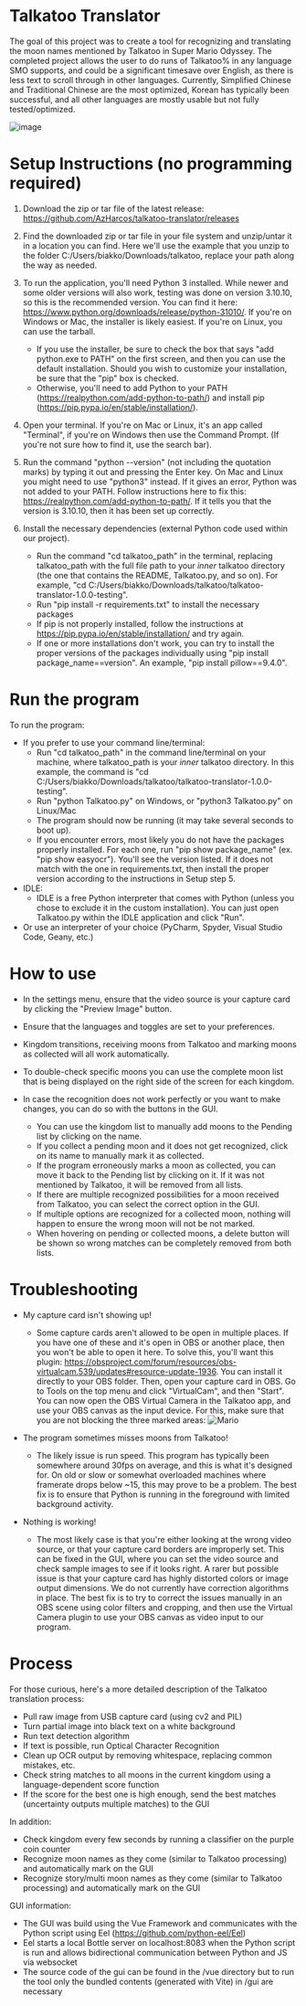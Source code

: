 # Talkatoo Translator

The goal of this project was to create a tool for recognizing and translating the moon names mentioned by Talkatoo in Super Mario Odyssey. The completed project allows the user to do runs of Talkatoo% in any language SMO supports, and could be a significant timesave over English, as there is less text to scroll through in other languages. Currently, Simplified Chinese and Traditional Chinese are the most optimized, Korean has typically been successful, and all other languages are mostly usable but not fully tested/optimized.

![image](https://user-images.githubusercontent.com/58895947/226770639-0f0ed7f8-4fac-45f6-9819-86bdd14fc301.png)

# Setup Instructions (no programming required)
1. Download the zip or tar file of the latest release: https://github.com/AzHarcos/talkatoo-translator/releases
2. Find the downloaded zip or tar file in your file system and unzip/untar it in a location you can find. Here we'll use the example that you unzip to the folder C:/Users/biakko/Downloads/talkatoo, replace your path along the way as needed.

3. To run the application, you'll need Python 3 installed. While newer and some older versions will also work, testing was done on version 3.10.10, so this is the recommended version. You can find it here: https://www.python.org/downloads/release/python-31010/. If you're on Windows or Mac, the installer is likely easiest. If you're on Linux, you can use the tarball.
    - If you use the installer, be sure to check the box that says "add python.exe to PATH" on the first screen, and then you can use the default installation. Should you wish to customize your installation, be sure that the "pip" box is checked.
    - Otherwise, you'll need to add Python to your PATH (https://realpython.com/add-python-to-path/) and install pip (https://pip.pypa.io/en/stable/installation/).

4. Open your terminal. If you're on Mac or Linux, it's an app called "Terminal", if you're on Windows then use the Command Prompt. (If you're not sure how to find it, use the search bar).
5. Run the command "python --version" (not including the quotation marks) by typing it out and pressing the Enter key. On Mac and Linux you might need to use "python3" instead. If it gives an error, Python was not added to your PATH. Follow instructions here to fix this: https://realpython.com/add-python-to-path/. If it tells you that the version is 3.10.10, then it has been set up correctly.
6. Install the necessary dependencies (external Python code used within our project).
   - Run the command "cd talkatoo_path" in the terminal, replacing talkatoo_path with the full file path to your *inner* talkatoo directory (the one that contains the README, Talkatoo.py, and so on). For example, "cd C:/Users/biakko/Downloads/talkatoo/talkatoo-translator-1.0.0-testing".
   - Run "pip install -r requirements.txt" to install the necessary packages
   - If pip is not properly installed, follow the instructions at https://pip.pypa.io/en/stable/installation/ and try again.
   - If one or more installations don't work, you can try to install the proper versions of the packages individually using "pip install package_name==version". An example, "pip install pillow==9.4.0".

# Run the program
To run the program:
- If you prefer to use your command line/terminal:
    - Run "cd talkatoo_path" in the command line/terminal on your machine, where talkatoo_path is your *inner* talkatoo directory. In this example, the command is "cd C:/Users/biakko/Downloads/talkatoo/talkatoo-translator-1.0.0-testing".
    - Run "python Talkatoo.py" on Windows, or "python3 Talkatoo.py" on Linux/Mac
    - The program should now be running (it may take several seconds to boot up).
    - If you encounter errors, most likely you do not have the packages properly installed. For each one, run "pip show package_name" (ex. "pip show easyocr"). You'll see the version listed. If it does not match with the one in requirements.txt, then install the proper version according to the instructions in Setup step 5.
- IDLE:
    - IDLE is a free Python interpreter that comes with Python (unless you chose to exclude it in the custom installation). You can just open Talkatoo.py within the IDLE application and click "Run".
- Or use an interpreter of your choice (PyCharm, Spyder, Visual Studio Code, Geany, etc.)

# How to use
- In the settings menu, ensure that the video source is your capture card by clicking the "Preview Image" button.
- Ensure that the languages and toggles are set to your preferences.
- Kingdom transitions, receiving moons from Talkatoo and marking moons as collected will all work automatically.
- To double-check specific moons you can use the complete moon list that is being displayed on the right side of the screen for each kingdom.

- In case the recognition does not work perfectly or you want to make changes, you can do so with the buttons in the GUI.
    - You can use the kingdom list to manually add moons to the Pending list by clicking on the name.
    - If you collect a pending moon and it does not get recognized, click on its name to manually mark it as collected.
    - If the program erroneously marks a moon as collected, you can move it back to the Pending list by clicking on it. If it was not mentioned by Talkatoo, it will be removed from all lists.
    - If there are multiple recognized possibilities for a moon received from Talkatoo, you can select the correct option in the GUI.
    - If multiple options are recognized for a collected moon, nothing will happen to ensure the wrong moon will not be not marked.
    - When hovering on pending or collected moons, a delete button will be shown so wrong matches can be completely removed from both lists.


# Troubleshooting
- My capture card isn't showing up!
    - Some capture cards aren't allowed to be open in multiple places. If you have one of these and it's open in OBS or another place, then you won't be able to open it here. To solve this, you'll want this plugin: https://obsproject.com/forum/resources/obs-virtualcam.539/updates#resource-update-1936. You can install it directly to your OBS folder. Then, open your capture card in OBS. Go to Tools on the top menu and click "VirtualCam", and then "Start". You can now open the OBS Virtual Camera in the Talkatoo app, and use your OBS canvas as the input device. For this, make sure that you are not blocking the three marked areas:
![Mario](https://user-images.githubusercontent.com/58895947/226769903-31fa2320-4461-4032-88c2-25e4676ccf13.jpg)


- The program sometimes misses moons from Talkatoo!
    - The likely issue is run speed. This program has typically been somewhere around 30fps on average, and this is what it's designed for. On old or slow or somewhat overloaded machines where framerate drops below ~15, this may prove to be a problem. The best fix is to ensure that Python is running in the foreground with limited background activity.


- Nothing is working!
    - The most likely case is that you're either looking at the wrong video source, or that your capture card borders are improperly set. This can be fixed in the GUI, where you can set the video source and check sample images to see if it looks right.
A rarer but possible issue is that your capture card has highly distorted colors or image output dimensions. We do not currently have correction algorithms in place. The best fix is to try to correct the issues manually in an OBS scene using color filters and cropping, and then use the Virtual Camera plugin to use your OBS canvas as video input to our program.


# Process
For those curious, here's a more detailed description of the Talkatoo translation process:
- Pull raw image from USB capture card (using cv2 and PIL)
- Turn partial image into black text on a white background
- Run text detection algorithm
- If text is possible, run Optical Character Recognition
- Clean up OCR output by removing whitespace, replacing common mistakes, etc.
- Check string matches to all moons in the current kingdom using a language-dependent score function
- If the score for the best one is high enough, send the best matches (uncertainty outputs multiple matches) to the GUI

In addition:
- Check kingdom every few seconds by running a classifier on the purple coin counter
- Recognize moon names as they come (similar to Talkatoo processing) and automatically mark on the GUI
- Recognize story/multi moon names as they come (similar to Talkatoo processing) and automatically mark on the GUI

GUI information:
- The GUI was build using the Vue Framework and communicates with the Python script using Eel (https://github.com/python-eel/Eel)
- Eel starts a local Bottle server on localhost:8083 when the Python script is run and allows bidirectional communication between Python and JS via websocket
- The source code of the gui can be found in the /vue directory but to run the tool only the bundled contents (generated with Vite) in /gui are necessary

